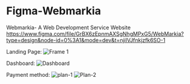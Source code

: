 # Figma-Webmarkia
Webmarkia- A Web Development Service Website
https://www.figma.com/file/GrBX6zEpnmAXSgNhgMPxG5/WebMarkia?type=design&node-id=0%3A1&mode=dev&t=njiIVJfnkjzfk6SO-1

Landing Page:
![Frame 1](https://github.com/Clifford-arch/Figma-Webmarkia/assets/82530902/c4f6cf1e-8978-42fb-ae90-9371b798b87d)

Dashboard:
![Dashboard](https://github.com/Clifford-arch/Figma-Webmarkia/assets/82530902/ffe6cdb3-b4fd-4455-b8e9-9d11874128b6)

Payment method:
![plan-1](https://github.com/Clifford-arch/Figma-Webmarkia/assets/82530902/63f69584-327b-4ab4-9bb4-69a940f0db81)
![Plan-2](https://github.com/Clifford-arch/Figma-Webmarkia/assets/82530902/1d0e2ae7-736d-4823-bed2-c60ad5b38d2c)


